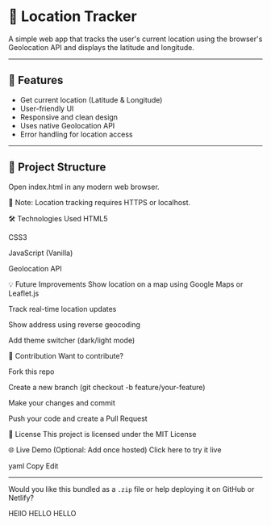 # 📍 Location Tracker

A simple web app that tracks the user's current location using the browser's Geolocation API and displays the latitude and longitude.

---

## 🚀 Features

- Get current location (Latitude & Longitude)
- User-friendly UI
- Responsive and clean design
- Uses native Geolocation API
- Error handling for location access

---

## 📂 Project Structure


Open index.html in any modern web browser.

🔐 Note: Location tracking requires HTTPS or localhost.

🛠 Technologies Used
HTML5

CSS3

JavaScript (Vanilla)

Geolocation API

💡 Future Improvements
Show location on a map using Google Maps or Leaflet.js

Track real-time location updates

Show address using reverse geocoding

Add theme switcher (dark/light mode)

🤝 Contribution
Want to contribute?

Fork this repo

Create a new branch (git checkout -b feature/your-feature)

Make your changes and commit

Push your code and create a Pull Request

📃 License
This project is licensed under the MIT License

🌐 Live Demo
(Optional: Add once hosted)
Click here to try it live

yaml
Copy
Edit

---

Would you like this bundled as a `.zip` file or help deploying it on GitHub or Netlify?

HEllO HELLO HELLO